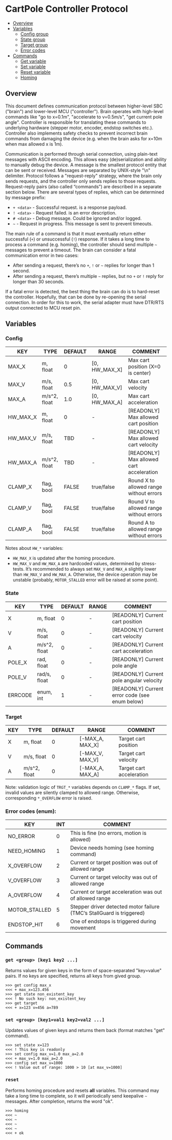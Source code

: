 # CartPole Controller Protocol

- [Overview](#overview)
- [Variables](#variables)
  - [Config group](#config)
  - [State group](#state)
  - [Target group](#target)
  - [Error codes](#error-codes-enum)
- [Commands](#commands)
  - [Get variable](#get-group-key1-key2-)
  - [Set variable](#set-group-key1val1-key2val2-)
  - [Reset variable](#reset-group-key1-key2-)
  - [Homing](#homing)

## Overview

This document defines communication protocol between higher-level SBC ("brain") 
and lower-level MCU ("controller"). Brain operates with high-level commands like 
"go to x=0.1m", "accelerate to v=0.5m/s", "get current pole angle". Controller 
is responsible for translating these commands to underlying hardware (stepper 
motor, encoder, endstop switches etc.). Controller also implements safety checks 
to prevent incorrect brain commands from damaging the device (e.g. when the brain 
asks for x=10m when max allowed x is 1m).

Communication is performed through serial connection, using plain-text messages 
with ASCII encoding. This allows easy (de)serialization and ability to manually 
debug the device. A message is the smallest protocol entity that can be sent or 
received. Messages are separated by UNIX-style "\n" delimiter. Protocol follows 
a "request-reply" strategy, where the brain only sends requests, and the controller 
only sends replies to those requests. Request-reply pairs (also called “commands”) 
are described in a separate section below. There are several types of replies, 
which can be determined by message prefix:

- `+ <data>` - Successful request. <data> is a response payload.
- `! <data>` - Request failed. <data> is an error description.
- `# <data>` - Debug message. Could be ignored and/or logged.
- `~` - Request in progress. This message is sent to prevent timeouts.

The main rule of a command is that it must eventually return either successful (`+`) or unsuccessful (`!`) response.
If it takes a long time to process a command (e.g. homing), the controller should send multiple `~` messages to 
prevent a timeout. The brain can consider a fatal communication error in two cases:

- After sending a request, there’s no `+`, `!` or `~` replies for longer than 1 second.
- After sending a request, there’s multiple `~` replies, but no `+` or `!` reply for longer than 30 seconds.

If a fatal error is detected, the best thing the brain can do is to hard-reset the controller.
Hopefully, that can be done by re-opening the serial connection. In order for this to work, 
the serial adapter must have DTR/RTS output connected to MCU reset pin.

## Variables
  
### Config

| KEY      | TYPE         | DEFAULT | RANGE         | COMMENT                                  |
|----------|--------------|---------|---------------|------------------------------------------|
| MAX_X    | m, float     | 0       | [0, HW_MAX_X] | Max cart position (X=0 is center)        |
| MAX_V    | m/s, float   | 0.5     | [0, HW_MAX_V] | Max cart velocity                        |
| MAX_A    | m/s^2, float | 1.0     | [0, HW_MAX_A] | Max cart acceleration                    |
| HW_MAX_X | m, float     | 0       | -             | [READONLY] Max allowed cart position     |
| HW_MAX_V | m/s, float   | TBD     | -             | [READONLY] Max allowed cart velocity     |
| HW_MAX_A | m/s^2, float | TBD     | -             | [READONLY] Max allowed cart acceleration |
| CLAMP_X  | flag, bool   | FALSE   | true/false    | Round X to allowed range without errors  |
| CLAMP_V  | flag, bool   | FALSE   | true/false    | Round V to allowed range without errors  |
| CLAMP_A  | flag, bool   | FALSE   | true/false    | Round A to allowed range without errors  |
  
Notes about `HW_*` variables:
- `HW_MAX_X` is updated after the homing procedure.
- `HW_MAX_V` and `HW_MAX_A` are hardcoded values, determined by stress-tests. It’s recommended to 
always set `MAX_V` and `MAX_A` slightly lower than `HW_MAX_V` and `HW_MAX_A`. Otherwise, the device 
operation may be unstable (probably, `MOTOR_STALLED` error will be raised at some point).

### State

| KEY     | TYPE         | DEFAULT | RANGE | COMMENT                                        |
|---------|--------------|---------|-------|------------------------------------------------|
| X       | m, float     | 0       | -     | [READONLY] Current cart position               |
| V       | m/s, float   | 0       | -     | [READONLY] Current cart velocity               |
| A       | m/s^2, float | 0       | -     | [READONLY] Current cart acceleration           |
| POLE_X  | rad, float   | 0       | -     | [READONLY] Current pole angle                  |
| POLE_V  | rad/s, float | 0       | -     | [READONLY] Current pole angular velocity       |
| ERRCODE | enum, int    | 1       | -     | [READONLY] Current error code (see enum below) |


### Target

| KEY | TYPE         | DEFAULT | RANGE           | COMMENT                  |
|-----|--------------|---------|-----------------|--------------------------|
| X   | m, float     | 0       | [-MAX_A, MAX_X] | Target cart position     |
| V   | m/s, float   | 0       | [-MAX_V, MAX_V] | Target cart velocity     |
| A   | m/s^2, float | 0       | [-MAX_A, MAX_A] | Target cart acceleration |
  
Note: validation logic of `TRGT_*` variables depends on `CLAMP_*` flags. If set, invalid 
values are silently clamped to allowed range. Otherwise, corresponding `*_OVERFLOW` error is raised.

### Error codes (enum):

| KEY           | INT | COMMENT                                                               |
|---------------|-----|-----------------------------------------------------------------------|
| NO_ERROR      | 0   | This is fine (no errors, motion is allowed)                           |
| NEED_HOMING   | 1   | Device needs homing (see homing command)                              |
| X_OVERFLOW    | 2   | Current or target position was out of allowed range                   |
| V_OVERFLOW    | 3   | Current or target velocity was out of allowed range                   |
| A_OVERFLOW    | 4   | Current or target acceleration was out of allowed range               |
| MOTOR_STALLED | 5   | Stepper driver detected motor failure (TMC’s StallGuard is triggered) |
| ENDSTOP_HIT   | 6   | One of endstops is triggered during movement                          |
  
## Commands
  
### `get <group> [key1 key2 ...]`
Returns values for given keys in the form of space-separated "key=value" pairs. If no keys are specified, returns all keys from gived group.
```
>>> get config max_x
<<< + max_x=123.456
>>> get state non_existent_key
<<< ! No such key: non_existent_key
>>> get target
<<< + x=123 v=456 a=789
```

### `set <group> [key1=val1 key2=val2 ...]`
Updates values of given keys and returns them back (format matches "get" command).
```
>>> set state x=123
<<< ! This key is readonly
>>> set config max_v=1.0 max_a=2.0
<<< + max_v=1.0 max_a=2.0
>>> config set max_v=1000
<<< ! Value out of range: 1000 > 10 [at max_v=1000]
```

### `reset`
Performs homing procedure and resets **all** variables. This command may take a long time to complete,
so it will periodically send keepalive `~` messages. After completion, returns the word "ok".
```
>>> homing
<<< ~
<<< ~
<<< ~
<<< ~
<<< + ok
```
